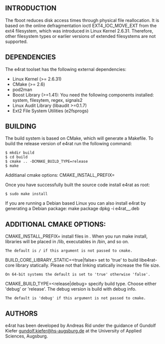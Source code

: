 ## INTRODUCTION

The fboot reduces disk access times through physical file reallocation. It is based
on the online defragmentation ioctl EXT4_IOC_MOVE_EXT from the ext4 filesystem,
which was introduced in Linux Kernel 2.6.31. Therefore, other filesystem types
or earlier versions of extended filesystems are not supported.

## DEPENDENCIES

The e4rat toolset has the following external dependencies:
 - Linux Kernel (>= 2.6.31)
 - CMake (>= 2.6)
 - pod2man
 - Boost Library (>=1.41): You need the following components installed:
       system, filesytem, regex, signals2
 - Linux Audit Library (libaudit >=0.1.7)
 - Ext2 File System Utilities (e2fsprogs)

## BUILDING

The build system is based on CMake, which will generate a Makefile.
To build the release version of e4rat run the following command:
    
    $ mkdir build
    $ cd build
    $ cmake .. -DCMAKE_BUILD_TYPE=release
    $ make

Additianal cmake options:
 CMAKE_INSTALL_PREFIX=<prefix>
 
Once you have successfully built the source code install e4rat as root:

    $ sudo make install
    
If you are running a Debian based Linux you can also install e4rat by
generating a Debian package:
    make package
    dpkg -i e4rat_<version>_<arch>.deb

## ADDITIONAL CMAKE OPTIONS:

CMAKE_INSTALL_PREFIX=<prefix>
    install files in <prefix>. When you run make install, libraries will
    be placed in <prefix>/lib, executables in <prefix>/bin, and so on.

    The default is / if this argument is not passed to cmake.

BUILD_CORE_LIBRARY_STATIC=<true|false>
    set to 'true' to build libe4rat-core library statically. Please not 
    that linking statically increase the file size.

    On 64-bit systems the default is set to 'true' otherwise 'false'.

CMAKE_BUILD_TYPE=<release|debug>
    specify build type. Choose either 'debug' or 'release'. The debug
    version is build with debug info.

    The default is 'debug' if this argument is not passed to cmake.

## AUTHORS

e4rat has been developed by Andreas Rid <conso at users.sf.net> under the
guidance of Gundolf Kiefer <gundolf.kiefer@hs-augsburg.de> at
the University of Applied Sciences, Augsburg.
